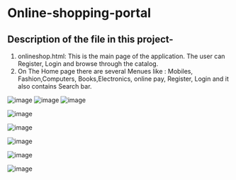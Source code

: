  # Online-shopping-portal
 
 ## Description of the file in this project-
 1. onlineshop.html: This is the main page of the application. The user can Register, Login and browse through the catalog.
 2. On The Home page there are several Menues like : Mobiles, Fashion,Computers, Books,Electronics, online pay, Register, Login and it also contains Search bar.
 
  ![image](https://user-images.githubusercontent.com/91595229/135233944-0aa18d8b-93e6-497c-97e0-15c9efe2c768.png)
 ![image](https://user-images.githubusercontent.com/91595229/135265901-73c394c7-e836-4187-b8f9-1ad544cce273.png)
 ![image](https://user-images.githubusercontent.com/91595229/135269493-9cd7ace6-720b-4aae-b895-e4cba279fb2d.png)
 



![image](https://user-images.githubusercontent.com/91595229/135277268-9e7fadfc-b866-4cc2-9384-72724807f402.png)



![image](https://user-images.githubusercontent.com/91595229/135277682-348ef99a-2f54-42fd-bf61-8decfaae60da.png)





![image](https://user-images.githubusercontent.com/91595229/135278130-17f23a54-2108-456c-ad90-5a20fbfa1882.png)





![image](https://user-images.githubusercontent.com/91595229/135278691-efbb6242-782f-485b-bef5-0dc97e3831cf.png)




![image](https://user-images.githubusercontent.com/91595229/135279178-03e5dab4-349c-4a5b-b20b-8f3c6bf7acdf.png)
